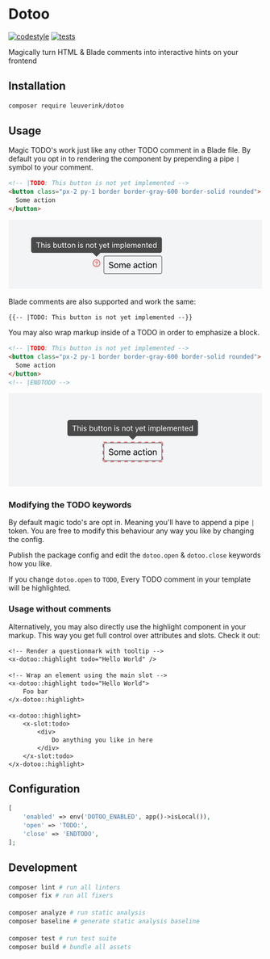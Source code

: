# Dotoo

[![codestyle](https://github.com/gwleuverink/dotoo/actions/workflows/codestyle.yml/badge.svg)](https://github.com/gwleuverink/dotoo/actions/workflows/codestyle.yml)
[![tests](https://github.com/gwleuverink/dotoo/actions/workflows/tests.yml/badge.svg)](https://github.com/gwleuverink/dotoo/actions/workflows/tests.yml)

Magically turn HTML & Blade comments into interactive hints on your frontend

## Installation

```bash
composer require leuverink/dotoo
```

## Usage

Magic TODO's work just like any other TODO comment in a Blade file. By default you opt in to rendering the component by prepending a pipe `|` symbol to your comment.

```html
<!-- |TODO: This button is not yet implemented -->
<button class="px-2 py-1 border border-gray-600 border-solid rounded">
  Some action
</button>
```

<img src="/resources/images/inline-comment-result.jpg" alt="inline-comment-result" width="540px" />

Blade comments are also supported and work the same:

```blade
{{-- |TODO: This button is not yet implemented --}}
```

You may also wrap markup inside of a TODO in order to emphasize a block.

```html
<!-- |TODO: This button is not yet implemented -->
<button class="px-2 py-1 border border-gray-600 border-solid rounded">
  Some action
</button>
<!-- |ENDTODO -->
```

<img src="/resources/images/block-comment-result.jpg" alt="inline-comment-result" width="540px" />

### Modifying the TODO keywords

By default magic todo's are opt in. Meaning you'll have to append a pipe `|` token. You are free to modify this behaviour any way you like by changing the config.

Publish the package config and edit the `dotoo.open` & `dotoo.close` keywords how you like.

If you change `dotoo.open` to `TODO`, Every TODO comment in your template will be highlighted.

### Usage without comments

Alternatively, you may also directly use the highlight component in your markup. This way you get full control over attributes and slots. Check it out:

```blade
<!-- Render a questionmark with tooltip -->
<x-dotoo::highlight todo="Hello World" />

<!-- Wrap an element using the main slot -->
<x-dotoo::highlight todo="Hello World">
    Foo bar
</x-dotoo::highlight>

<x-dotoo::highlight>
    <x-slot:todo>
        <div>
            Do anything you like in here
        </div>
    </x-slot:todo>
</x-dotoo::highlight>
```

## Configuration

```php
[
    'enabled' => env('DOTOO_ENABLED', app()->isLocal()),
    'open' => 'TODO:',
    'close' => 'ENDTODO',
];
```

## Development

```bash
composer lint # run all linters
composer fix # run all fixers

composer analyze # run static analysis
composer baseline # generate static analysis baseline

composer test # run test suite
composer build # bundle all assets
```
